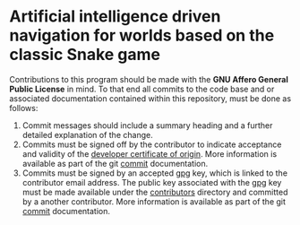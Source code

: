 # Artificial intelligence driven navigation for worlds based on the classic Snake game

Contributions to this program should be made with the **GNU Affero General Public License** in mind. To that end all commits to the 
code base and or associated documentation contained within this repository, must be done as follows:
1. Commit messages should include a summary heading and a further detailed explanation of the change.
2. Commits must be signed off by the contributor to indicate acceptance and validity of the [developer certificate of origin]. More 
   information is available as part of the git [commit] documentation.
3. Commits must be signed by an accepted [gpg] key, which is linked to the contributor email address. The public key associated with
   the [gpg] key must be made available under the [contributors] directory and committed by a another contributor. More information
   is available as part of the git [commit] documentation.

[developer certificate of origin]: legal/developer-certificate-of-origin-v1.1.md
[commit]: https://git-scm.com/docs/git-commit
[gpg]: https://www.gnupg.org/
[contributors]: contributors
